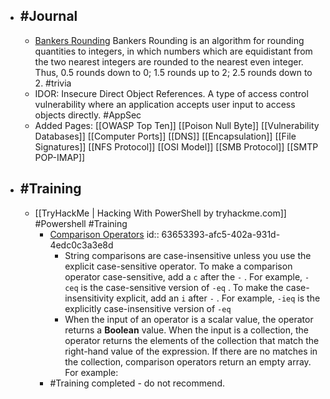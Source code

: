 - ## #Journal
	- [Bankers Rounding](https://www.google.com/url?sa=t&rct=j&q=&esrc=s&source=web&cd=&cad=rja&uact=8&ved=2ahUKEwj6iJKo85T7AhV1IX0KHUcCCH0QFnoECBIQAw&url=https%3A%2F%2Fwiki.c2.com%2F%3FBankersRounding&usg=AOvVaw1RYp_YasONPZGLWS3wDAVw) Bankers Rounding is an algorithm for rounding quantities to integers, in which numbers which are equidistant from the two nearest integers are rounded to the nearest even integer. Thus, 0.5 rounds down to 0; 1.5 rounds up to 2; 2.5 rounds down to 2. #trivia
	- IDOR: Insecure Direct Object References. A type of access control vulnerability where an application accepts user input to access objects directly. #AppSec
	- Added Pages: [[OWASP Top Ten]] [[Poison Null Byte]] [[Vulnerability Databases]] [[Computer Ports]] [[DNS]] [[Encapsulation]] [[File Signatures]] [[NFS Protocol]] [[OSI Model]] [[SMB Protocol]] [[SMTP POP-IMAP]]
- ## #Training
	- [[TryHackMe | Hacking With PowerShell by tryhackme.com]] #Powershell #Training
		- [Comparison Operators](https://learn.microsoft.com/en-us/powershell/module/microsoft.powershell.core/about/about_comparison_operators?view=powershell-7.2&viewFallbackFrom=powershell-6)
		  id:: 63653393-afc5-402a-931d-4edc0c3a3e8d
			- String comparisons are case-insensitive unless you use the explicit
			  case-sensitive operator. To make a comparison operator case-sensitive, add a
			   `c`  after the  `-` . For example,  `-ceq`  is the case-sensitive version of  `-eq` .
			  To make the case-insensitivity explicit, add an  `i`  after  `-` . For example,
			   `-ieq`  is the explicitly case-insensitive version of  `-eq`
			- When the input of an operator is a scalar value, the operator returns a
			  **Boolean** value. When the input is a collection, the operator returns the
			  elements of the collection that match the right-hand value of the expression.
			  If there are no matches in the collection, comparison operators return an empty
			  array. For example:
		- #Training completed - do not recommend.